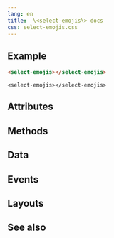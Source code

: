 ```yaml
---
lang: en
title:  \<select-emojis\> docs
css: select-emojis.css
---
```


<main>


## Example


```html
<select-emojis></select-emojis>
```

```{=html}
<select-emojis></select-emojis>
```





## Attributes



## Methods



## Data



## Events



## Layouts



## See also

</main>


<script type="module">
import {SelectEmojis} from './SelectEmojis.js'

window.selectEmojis = document.querySelector('select-emojis')
</script>

